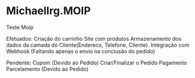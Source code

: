 # Michaellrg.MOIP
Teste Moip

Efetuados:
Criação do carrinho
Site com produtos
Armazenamento dos dados da camada do Cliente(Endereco, Telefone,
Cliente).
Integração com Webhook (Faltando apenas o envio na conclusão do pedido)

Pendente:
Cupom (Devido ao Pedido)
Criar/Finalizar o Pedido
Pagamento
Parcelamento (Devido ao Pedido)
